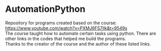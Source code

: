 # AutomationPython
Repository for programs created based on the course: https://www.youtube.com/watch?v=PXMJ6FS7llk&t=9549s <br/>
The course taught how to automate certain tasks using python. There are other links in the codes that helped me build the programs. <br/>
Thanks to the creator of the course and the author of these listed links.